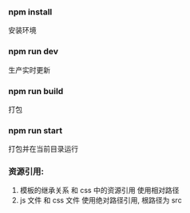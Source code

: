 ### npm install
安装环境

### npm run dev
生产实时更新

### npm run build
打包

### npm run start
打包并在当前目录运行

### 资源引用:
1. 模板的继承关系 和 css 中的资源引用 使用相对路径
2. js 文件 和 css 文件 使用绝对路径引用, 根路径为 src